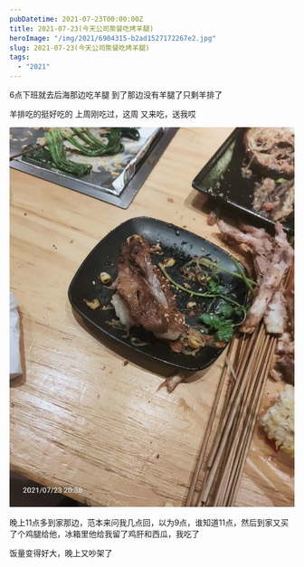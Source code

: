 ```yaml
---
pubDatetime: 2021-07-23T00:00:00Z
title: 2021-07-23(今天公司聚餐吃烤羊腿)
heroImage: "/img/2021/6904315-b2ad1527172267e2.jpg"
slug: 2021-07-23(今天公司聚餐吃烤羊腿)
tags:
  - "2021"
---
```


6点下班就去后海那边吃羊腿
到了那边没有羊腿了只剩羊排了

羊排吃的挺好吃的
上周刚吃过，这周 又来吃，送我哎

![](../../../../public/img/2021/6904315-b2ad1527172267e2.jpg)

晚上11点多到家那边，范本来问我几点回，以为9点，谁知道11点，然后到家又买了个鸡腿给他，冰箱里他给我留了鸡肝和西瓜，我吃了

饭量变得好大，晚上又吵架了
